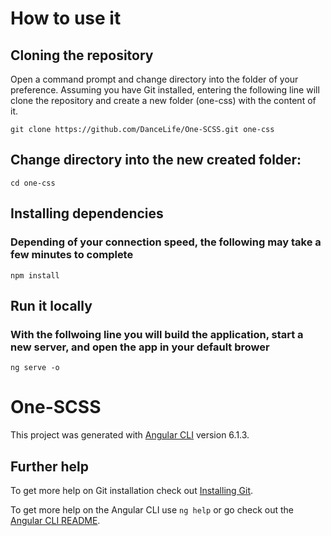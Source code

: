 # How to use it

## Cloning the repository

Open a command prompt and change directory into the folder of your preference. Assuming you have Git installed, entering the following line will clone the repository and create a new folder (one-css) with the content of it.

`git clone https://github.com/DanceLife/One-SCSS.git one-css`

 ## Change directory into the new created folder:

`cd one-css`

## Installing dependencies
### Depending of your connection speed, the following may take a few minutes to complete

`npm install`
 
## Run it locally
### With the follwoing line you will build the application, start a new server, and open the app in your default brower 

`ng serve -o`

# One-SCSS

This project was generated with [Angular CLI](https://github.com/angular/angular-cli) version 6.1.3.

## Further help

To get more help on Git installation check out [Installing Git](https://git-scm.com/book/en/v2/Getting-Started-Installing-Git).

To get more help on the Angular CLI use `ng help` or go check out the [Angular CLI README](https://github.com/angular/angular-cli/blob/master/README.md).


